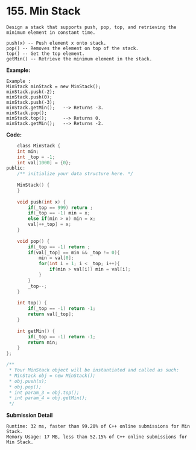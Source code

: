 # 155. Min Stack
    Design a stack that supports push, pop, top, and retrieving the minimum element in constant time.

    push(x) -- Push element x onto stack.
    pop() -- Removes the element on top of the stack.
    top() -- Get the top element.
    getMin() -- Retrieve the minimum element in the stack.

**Example:**

    Example :
    MinStack minStack = new MinStack();
    minStack.push(-2);
    minStack.push(0);
    minStack.push(-3);
    minStack.getMin();   --> Returns -3.
    minStack.pop();
    minStack.top();      --> Returns 0.
    minStack.getMin();   --> Returns -2.

**Code:**
``` C
    class MinStack {
	int min;
    int _top = -1;
    int val[1000] = {0};
public:
    /** initialize your data structure here. */
    
    MinStack() {
    }
    
    void push(int x) {
    	if(_top == 999) return ;
    	if(_top == -1) min = x;
    	else if(min > x) min = x;
        val[++_top] = x;
    }
    
    void pop() {
    	if(_top == -1) return ;
    	if(val[_top] == min && _top != 0){
    		min = val[0];
    		for(int i = 1; i < _top; i++){
    			if(min > val[i]) min = val[i];
			}
		}
        _top--;
    }
    
    int top() {
    	if(_top == -1) return -1;
        return val[_top];
    }
    
    int getMin() {
    	if(_top == -1) return -1;
        return min;
    }
};

/**
 * Your MinStack object will be instantiated and called as such:
 * MinStack obj = new MinStack();
 * obj.push(x);
 * obj.pop();
 * int param_3 = obj.top();
 * int param_4 = obj.getMin();
 */

```

**Submission Detail**

    Runtime: 32 ms, faster than 99.20% of C++ online submissions for Min Stack.
    Memory Usage: 17 MB, less than 52.15% of C++ online submissions for Min Stack.
